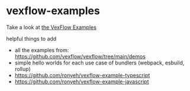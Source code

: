 # vexflow-examples

Take a look at [the VexFlow Examples](https://vexflow.github.io/vexflow-examples)

helpful things to add
- all the examples from: https://github.com/vexflow/vexflow/tree/main/demos
- simple hello worlds for each use case of bundlers (webpack, esbuild, rollup)
- https://github.com/ronyeh/vexflow-example-typescript
- https://github.com/ronyeh/vexflow-example-javascript